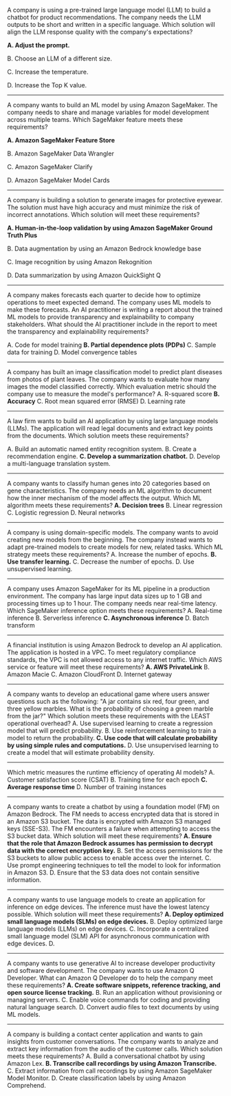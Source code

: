 A company is using a pre-trained large language model (LLM) to build a chatbot for product recommendations. The company needs the LLM outputs to be short and written in a specific language.
Which solution will align the LLM response quality with the company's expectations?

**A. Adjust the prompt.**

B. Choose an LLM of a different size.

C. Increase the temperature.

D. Increase the Top K value.

---
A company wants to build an ML model by using Amazon SageMaker. The company needs to share and manage variables for model development across multiple teams.
Which SageMaker feature meets these requirements?

**A. Amazon SageMaker Feature Store**

B. Amazon SageMaker Data Wrangler

C. Amazon SageMaker Clarify

D. Amazon SageMaker Model Cards

---
A company is building a solution to generate images for protective eyewear. The solution must have high accuracy and must minimize the risk of incorrect annotations.
Which solution will meet these requirements?

**A. Human-in-the-loop validation by using Amazon SageMaker Ground Truth Plus**

B. Data augmentation by using an Amazon Bedrock knowledge base

C. Image recognition by using Amazon Rekognition

D. Data summarization by using Amazon QuickSight Q

---
A company makes forecasts each quarter to decide how to optimize operations to meet expected demand. The company uses ML models to make these forecasts.
An AI practitioner is writing a report about the trained ML models to provide transparency and explainability to company stakeholders.
What should the AI practitioner include in the report to meet the transparency and explainability requirements?

A. Code for model training
**B. Partial dependence plots (PDPs)**
C. Sample data for training
D. Model convergence tables

---
A company has built an image classification model to predict plant diseases from photos of plant leaves. The company wants to evaluate how many images the model classified correctly.
Which evaluation metric should the company use to measure the model's performance?
A. R-squared score
**B. Accuracy**
C. Root mean squared error (RMSE)
D. Learning rate

---
A law firm wants to build an AI application by using large language models (LLMs). The application will read legal documents and extract key points from the documents.
Which solution meets these requirements?

A. Build an automatic named entity recognition system.
B. Create a recommendation engine.
**C. Develop a summarization chatbot.**
D. Develop a multi-language translation system.

---
A company wants to classify human genes into 20 categories based on gene characteristics. The company needs an ML algorithm to document how the inner mechanism of the model affects the output.
Which ML algorithm meets these requirements?
**A. Decision trees**
B. Linear regression
C. Logistic regression
D. Neural networks

---
A company is using domain-specific models. The company wants to avoid creating new models from the beginning. The company instead wants to adapt pre-trained models to create models for new, related tasks.
Which ML strategy meets these requirements?
A. Increase the number of epochs.
**B. Use transfer learning.**
C. Decrease the number of epochs.
D. Use unsupervised learning.

---
A company uses Amazon SageMaker for its ML pipeline in a production environment. The company has large input data sizes up to 1 GB and processing times up to 1 hour. The company needs near real-time latency.
Which SageMaker inference option meets these requirements?
A. Real-time inference
B. Serverless inference
**C. Asynchronous inference**
D. Batch transform

---
A financial institution is using Amazon Bedrock to develop an AI application. The application is hosted in a VPC. To meet regulatory compliance standards, the VPC is not allowed access to any internet traffic.
Which AWS service or feature will meet these requirements?
**A. AWS PrivateLink**
B. Amazon Macie
C. Amazon CloudFront
D. Internet gateway

---
A company wants to develop an educational game where users answer questions such as the following: "A jar contains six red, four green, and three yellow marbles. What is the probability of choosing a green marble from the jar?"
Which solution meets these requirements with the LEAST operational overhead?
A. Use supervised learning to create a regression model that will predict probability.
B. Use reinforcement learning to train a model to return the probability.
**C. Use code that will calculate probability by using simple rules and computations.**
D. Use unsupervised learning to create a model that will estimate probability density.

---
Which metric measures the runtime efficiency of operating AI models?
A. Customer satisfaction score (CSAT)
B. Training time for each epoch
**C. Average response time**
D. Number of training instances

---
A company wants to create a chatbot by using a foundation model (FM) on Amazon Bedrock. The FM needs to access encrypted data that is stored in an Amazon S3 bucket. The data is encrypted with Amazon S3 managed keys (SSE-S3).
The FM encounters a failure when attempting to access the S3 bucket data.
Which solution will meet these requirements?
**A. Ensure that the role that Amazon Bedrock assumes has permission to decrypt data with the correct encryption key.**
B. Set the access permissions for the S3 buckets to allow public access to enable access over the internet.
C. Use prompt engineering techniques to tell the model to look for information in Amazon S3.
D. Ensure that the S3 data does not contain sensitive information.

---
A company wants to use language models to create an application for inference on edge devices. The inference must have the lowest latency possible.
Which solution will meet these requirements?
**A. Deploy optimized small language models (SLMs) on edge devices.**
B. Deploy optimized large language models (LLMs) on edge devices.
C. Incorporate a centralized small language model (SLM) API for asynchronous communication with edge devices.
D.

---
A company wants to use generative AI to increase developer productivity and software development. The company wants to use Amazon Q Developer.
What can Amazon Q Developer do to help the company meet these requirements?
**A. Create software snippets, reference tracking, and open source license tracking.**
B. Run an application without provisioning or managing servers.
C. Enable voice commands for coding and providing natural language search.
D. Convert audio files to text documents by using ML models.

---
A company is building a contact center application and wants to gain insights from customer conversations. The company wants to analyze and extract key information from the audio of the customer calls.
Which solution meets these requirements?
A. Build a conversational chatbot by using Amazon Lex.
**B. Transcribe call recordings by using Amazon Transcribe.**
C. Extract information from call recordings by using Amazon SageMaker Model Monitor.
D. Create classification labels by using Amazon Comprehend.
